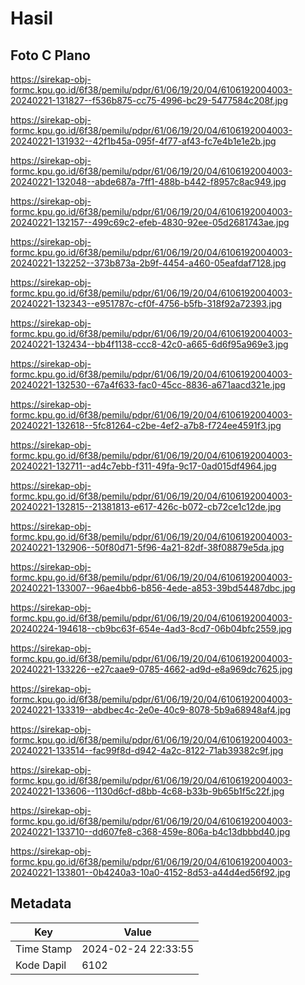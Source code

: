 # Hasil

## Foto C Plano

https://sirekap-obj-formc.kpu.go.id/6f38/pemilu/pdpr/61/06/19/20/04/6106192004003-20240221-131827--f536b875-cc75-4996-bc29-5477584c208f.jpg

https://sirekap-obj-formc.kpu.go.id/6f38/pemilu/pdpr/61/06/19/20/04/6106192004003-20240221-131932--42f1b45a-095f-4f77-af43-fc7e4b1e1e2b.jpg

https://sirekap-obj-formc.kpu.go.id/6f38/pemilu/pdpr/61/06/19/20/04/6106192004003-20240221-132048--abde687a-7ff1-488b-b442-f8957c8ac949.jpg

https://sirekap-obj-formc.kpu.go.id/6f38/pemilu/pdpr/61/06/19/20/04/6106192004003-20240221-132157--499c69c2-efeb-4830-92ee-05d2681743ae.jpg

https://sirekap-obj-formc.kpu.go.id/6f38/pemilu/pdpr/61/06/19/20/04/6106192004003-20240221-132252--373b873a-2b9f-4454-a460-05eafdaf7128.jpg

https://sirekap-obj-formc.kpu.go.id/6f38/pemilu/pdpr/61/06/19/20/04/6106192004003-20240221-132343--e951787c-cf0f-4756-b5fb-318f92a72393.jpg

https://sirekap-obj-formc.kpu.go.id/6f38/pemilu/pdpr/61/06/19/20/04/6106192004003-20240221-132434--bb4f1138-ccc8-42c0-a665-6d6f95a969e3.jpg

https://sirekap-obj-formc.kpu.go.id/6f38/pemilu/pdpr/61/06/19/20/04/6106192004003-20240221-132530--67a4f633-fac0-45cc-8836-a671aacd321e.jpg

https://sirekap-obj-formc.kpu.go.id/6f38/pemilu/pdpr/61/06/19/20/04/6106192004003-20240221-132618--5fc81264-c2be-4ef2-a7b8-f724ee4591f3.jpg

https://sirekap-obj-formc.kpu.go.id/6f38/pemilu/pdpr/61/06/19/20/04/6106192004003-20240221-132711--ad4c7ebb-f311-49fa-9c17-0ad015df4964.jpg

https://sirekap-obj-formc.kpu.go.id/6f38/pemilu/pdpr/61/06/19/20/04/6106192004003-20240221-132815--21381813-e617-426c-b072-cb72ce1c12de.jpg

https://sirekap-obj-formc.kpu.go.id/6f38/pemilu/pdpr/61/06/19/20/04/6106192004003-20240221-132906--50f80d71-5f96-4a21-82df-38f08879e5da.jpg

https://sirekap-obj-formc.kpu.go.id/6f38/pemilu/pdpr/61/06/19/20/04/6106192004003-20240221-133007--96ae4bb6-b856-4ede-a853-39bd54487dbc.jpg

https://sirekap-obj-formc.kpu.go.id/6f38/pemilu/pdpr/61/06/19/20/04/6106192004003-20240224-194618--cb9bc63f-654e-4ad3-8cd7-06b04bfc2559.jpg

https://sirekap-obj-formc.kpu.go.id/6f38/pemilu/pdpr/61/06/19/20/04/6106192004003-20240221-133226--e27caae9-0785-4662-ad9d-e8a969dc7625.jpg

https://sirekap-obj-formc.kpu.go.id/6f38/pemilu/pdpr/61/06/19/20/04/6106192004003-20240221-133319--abdbec4c-2e0e-40c9-8078-5b9a68948af4.jpg

https://sirekap-obj-formc.kpu.go.id/6f38/pemilu/pdpr/61/06/19/20/04/6106192004003-20240221-133514--fac99f8d-d942-4a2c-8122-71ab39382c9f.jpg

https://sirekap-obj-formc.kpu.go.id/6f38/pemilu/pdpr/61/06/19/20/04/6106192004003-20240221-133606--1130d6cf-d8bb-4c68-b33b-9b65b1f5c22f.jpg

https://sirekap-obj-formc.kpu.go.id/6f38/pemilu/pdpr/61/06/19/20/04/6106192004003-20240221-133710--dd607fe8-c368-459e-806a-b4c13dbbbd40.jpg

https://sirekap-obj-formc.kpu.go.id/6f38/pemilu/pdpr/61/06/19/20/04/6106192004003-20240221-133801--0b4240a3-10a0-4152-8d53-a44d4ed56f92.jpg


## Metadata

| Key        | Value               |
| ---------- | ------------------- |
| Time Stamp | 2024-02-24 22:33:55 |
| Kode Dapil | 6102                |




